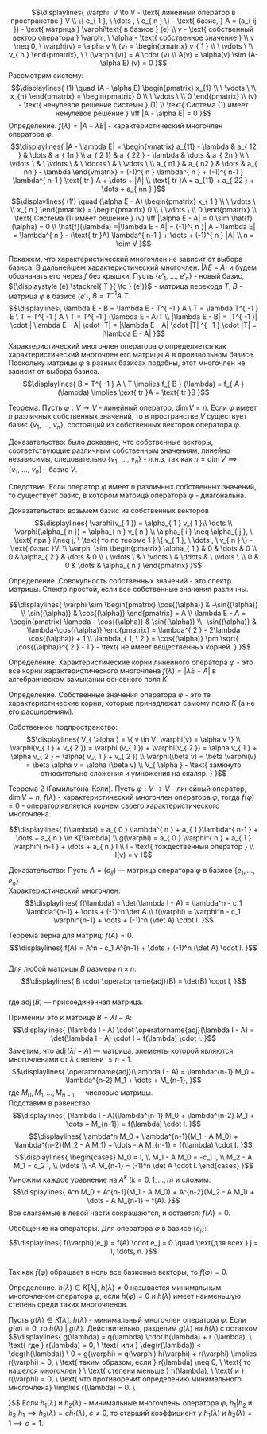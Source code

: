 $$\displaylines{
\varphi: V \to  V - \text{ линейный оператор в пространстве } V \\
\{ e_{ 1 }, \  \dots , \  e_{ n } \} - \text{ базис, }  A = (a_{ ij }) - \text{ матрица } \varphi\text{ в базисе } (e) \\
v - \text{ собственный вектор оператора } \varphi, \  \alpha - \text{ собственное значение } \\
v \neq 0, \  \varphi(v) = \alpha v \\
(v) = \begin{pmatrix}
v_{ 1 } \\
 \ \vdots \  \\
v_{ n } 
\end{pmatrix}, \  \ (\varphi(v)) = A \cdot (v) \\
A(v) = \alpha(v) \sim (A-\alpha E) (v) = 0
}$$
Рассмотрим систему:
$$\displaylines{
(1) \quad (A - \alpha E) \begin{pmatrix}
x_{1} \\
 \ \vdots \  \\
x_{n} 
\end{pmatrix} = \begin{pmatrix}
0 \\
 \ \vdots \  \\
0 
\end{pmatrix} \\
(v)  - \text{ ненулевое решение системы } (1) \\
\text{ Система (1) имеет ненулевое решение } \iff  |A - \alpha E| = 0 
}$$
Определение. ${\displaystyle f(\lambda) = |A - \lambda E| }$ - характеристический многочлен оператора ${\displaystyle \varphi}$.
$$\displaylines{
|A - \lambda E| = \begin{vmatrix}
a_{11} - \lambda  & a_{ 12 } &  \dots  & a_{ 1n } \\
a_{ 2 1} & a_{ 22 } - \lambda  & \dots  & a_{ 2n } \\
 \ \vdots \  &  \ \vdots \  &  \ \ddots \  & \ \vdots \  \\
a_{ n1 }    & a_{ n2  } & \dots  & a_{ nn } - \lambda   
\end{vmatrix} = (-1)^{ n } \lambda^{ n } + (-1)^{ n-1 } \lambda^{ n-1 }  \text{ tr } A + \dots + |A| \\
\text{ tr }A = a_{11} + a_{ 22 } + \dots + a_{ nn }
}$$
$$\displaylines{
(1') \quad (\alpha E - A) \begin{pmatrix}
x_{ 1 } \\
 \ \vdots \  \\
x_{ n } 
\end{pmatrix} = \begin{pmatrix}
0 \\
 \ \vdots \  \\
0 
\end{pmatrix} \\
\text{ Система (1) имеет решение } (v) \iff  |\alpha E - A| = 0 \sim \hat{f}(\alpha) = 0 \\
\hat{f}(\lambda) =|\lambda E - A| = (-1)^{ n }| A - \lambda E| =  \lambda^{ n } - (\text{ tr }A) \lambda^{ n-1 } + \dots + (-1)^{ n } |A| \\ 
n = \dim V
}$$

Покажем, что характеристический многочлен не зависит от выбора базиса.
В дальнейшем характеристический многочлен: ${\displaystyle |\lambda E - A|}$ и будем обозначать его через ${\displaystyle f}$ без крышки.
Пусть ${\displaystyle \{ e'_{ 1 }, \ \dots, \ e'_{ n } \}}$ - новый базис, ${\displaystyle (e) \stackrel{ T }{ \to } (e')}$ - матрица перехода ${\displaystyle T}$, ${\displaystyle B }$ - матрица ${\displaystyle \varphi}$ в базисе ${\displaystyle (e')}$, ${\displaystyle B = T^{ -1 } A \ T}$
$$\displaylines{
\lambda E - B = \lambda E - T^{ -1 } A \ T = \lambda T^{ -1 } E \ T + T^{ -1 } A \ T = T^{ -1 } (\lambda E - A)T \\
|\lambda E - B| = |T^{ -1 }| \cdot  | \lambda E - A| \cdot  |T| = |\lambda E - A| \cdot |T| ^{ -1 } \cdot |T| = |\lambda E - A| 
}$$
Характеристический многочлен оператора ${\displaystyle \varphi}$ определяется как характеристический многочлен его матрицы ${\displaystyle A}$ в произвольном базисе. Поскольку матрицы ${\displaystyle \varphi}$ в разных базисах подобны, этот многочлен не зависит от выбора базиса.
$$\displaylines{
B = T^{ -1 } A \ T \implies  f_{ B } (\lambda) = f_{ A } (\lambda)  \implies \text{ tr }A = \text{ tr }B
}$$

Теорема. Пусть ${\displaystyle \varphi: V \to V}$ - линейный оператор, ${\displaystyle \dim V = n}$. Если ${\displaystyle \varphi}$ имеет ${\displaystyle n}$ различных собственных значений, то в пространстве ${\displaystyle V}$ существует базис ${\displaystyle \{ v_{ 1 }, \ \dots, \ v_{ n } \}}$, состоящий из собственных векторов оператора ${\displaystyle \varphi}$.

Доказательство: было доказано, что собственные векторы, соответствующие различным собственным значениям, линейно независимы, следовательно ${\displaystyle \{ v_{ 1 }, \ \dots, \ v_{ n } \}}$ - л.н.з, так как ${\displaystyle n = \dim V \implies \{ v_{ 1 }, \ \dots, \ v_{ n } \}}$ - базис ${\displaystyle V}$.

Следствие. Если оператор ${\displaystyle \varphi}$ имеет ${\displaystyle n}$ различных собственных значений, то существует базис, в котором матрица оператора ${\displaystyle \varphi}$ - диагональна.

Доказательство: возьмем базис из собственных векторов
$$\displaylines{
\varphi(v_{ 1 }) = \alpha_{ 1 } v_{ 1 }\\
\dots \\
\varphi(\alpha_{ n }) = \alpha_{ n } v_{ n } \\
\alpha_{ i } \neq  \alpha_{ j }, \  \text{ при } i\neq j, \  \text{ то по теорме 1 } \{ v_{ 1 }, \  \dots , \  v_{ n } \} - \text{ базис }V. \\
\varphi \sim \begin{pmatrix}
\alpha_{ 1 } & 0 & \dots  & 0 \\
0 & \alpha_{ 2 } & \dots  & 0 \\
 \ \vdots \  &  \ \vdots \  & \ddots  &  \ \vdots \  \\
0 & 0 & \dots  & \alpha_{ n }   
\end{pmatrix}
}$$

Определение. Совокупность собственных значений - это спектр матрицы. Спектр простой, если все собственные значения различны.

$$\displaylines{
\varphi \sim \begin{pmatrix}
\cos{(\alpha)} & -\sin{(\alpha)} \\
\sin{(\alpha)} & \cos{(\alpha)}
\end{pmatrix} = A \\
\lambda E - A = \begin{pmatrix}
 \lambda - \cos{(\alpha)} & \sin{(\alpha)}  \\
-\sin{(\alpha)} & \lambda-\cos{(\alpha)}
\end{pmatrix} = \lambda^{ 2 } - 2\lambda \cos{(\alpha)} + 1 \\
\lambda_{ 1, \  2 } = \cos{(\alpha)} \pm  \sqrt{  \cos{(\alpha)}^{ 2 } - 1 } - \text{ не имеет вещественных корней. }
}$$


Определение. Характеристические корни линейного оператора ${\displaystyle \varphi}$ - это все корни характеристического многочлена $f(λ) = |λE - A|$ в алгебраическом замыкании основного поля $K$.

Определение. Собственные значения оператора ${\displaystyle \varphi}$ - это те характеристические корни, которые принадлежат самому полю $K$ (а не его расширениям).

Собственное подпространство:
$$\displaylines{
V_{ \alpha } = \{ v \in  V| \varphi(v) = \alpha v \} \\
\varphi(v_{ 1 } + v_{ 2 }) = \varphi (v_{ 1 }) + \varphi(v_{ 2 }) = \alpha v_{ 1 } + \alpha v_{ 2 } = \alpha( v_{ 1 } + v_{ 2 }) \\
\varphi(\beta v) = \beta \varphi(v) = \beta \alpha v = \alpha (\beta v) \\
V_{ \alpha } - \text{ замкнуто относительно сложения и умножения на скаляр. }
}$$

Теорема 2 (Гамильтона-Кэли). Пусть ${\displaystyle \varphi: V \to V}$ - линейный оператор, ${\displaystyle \dim V = n}$, ${\displaystyle f(\lambda)}$ - характеристический многочлен оператора ${\displaystyle \varphi}$, тогда ${\displaystyle f(\varphi) =  0}$ - оператор является корнем своего характеристического многочлена.

$$\displaylines{
f(\lambda) = a_{ 0 } \lambda^{ n } + a_{ 1 }\lambda^{ n-1 } + \dots + a_{ n } \in  K[\lambda] \\
g(\varphi) = a_{ 0 } \varphi^{ n } + a_{ 1 } \varphi^{ n-1 } + \dots + a_{ n } I \\
I - \text{ тождественный оператор } \\
I(v) = v
}$$

Доказательство:
Пусть $A = (a_{ij})$ — матрица оператора $\varphi$ в базисе $\{e_1, \dots, e_n\}$.  
Характеристический многочлен:  
$$\displaylines{
f(\lambda) = \det(\lambda I - A) = \lambda^n - c_1 \lambda^{n-1} + \dots + (-1)^n \det A.\\
f(\varphi) = \varphi^n - c_1 \varphi^{n-1} + \dots + (-1)^n (\det A) \cdot I.
}$$
  
Теорема верна для матриц: $f(A) = 0$.  
$$\displaylines{
f(A) = A^n - c_1 A^{n-1} + \dots + (-1)^n (\det A) \cdot I.
}$$  
Для любой матрицы $B$ размера $n \times n$:  
$$\displaylines{
B \cdot \operatorname{adj}(B) = \det(B) \cdot I,
}$$  
где $\operatorname{adj}(B)$ — присоединённая матрица.  

Применим это к матрице $B = \lambda I - A$:  
$$\displaylines{
(\lambda I - A) \cdot \operatorname{adj}(\lambda I - A) = \det(\lambda I - A) \cdot I = f(\lambda) \cdot I.
}$$
Заметим, что $\operatorname{adj}(\lambda I - A)$ — матрица, элементы которой являются многочленами от $\lambda$ степени $\leq n-1$.  
$$\displaylines{
\operatorname{adj}(\lambda I - A) = \lambda^{n-1} M_0 + \lambda^{n-2} M_1 + \dots + M_{n-1},
}$$
где $M_0, M_1, \dots, M_{n-1}$ — числовые матрицы.  
Подставим в равенство:  
$$\displaylines{
(\lambda I - A)(\lambda^{n-1} M_0 + \lambda^{n-2} M_1 + \dots + M_{n-1}) = f(\lambda) \cdot I.
}$$
$$\displaylines{
\lambda^n M_0 + \lambda^{n-1}(M_1 - A M_0) + \lambda^{n-2}(M_2 - A M_1) + \dots - A M_{n-1} = f(\lambda) \cdot I.
}$$
$$\displaylines{
  \begin{cases}
  M_0 = I, \\
  M_1 - A M_0 = -c_1 I, \\
  M_2 - A M_1 = c_2 I, \\
  \vdots \\
  -A M_{n-1} = (-1)^n \det A \cdot I.
  \end{cases}
}$$
Умножим каждое уравнение на $A^k$ ($k = 0, 1, \dots, n$) и сложим:  
$$\displaylines{
A^n M_0 + A^{n-1}(M_1 - A M_0) + A^{n-2}(M_2 - A M_1) + \dots - A M_{n-1} = f(A).
}$$
Все слагаемые в левой части сокращаются, и остается: $f(A) = 0$.

Обобщение на операторы. Для оператора $\varphi$ в базисе $\{e_i\}$:  
$$\displaylines{
f(\varphi)(e_j) = f(A) \cdot e_j = 0 \quad \text{для всех } j = 1, \dots, n.
}$$  
Так как $f(\varphi)$ обращает в ноль все базисные векторы, то $f(\varphi) = 0$.

Определение. ${\displaystyle h(\lambda) \in  K[\lambda], \  h(\lambda) \neq  0}$ называется минимальным многочленом оператора ${\displaystyle \varphi}$, если ${\displaystyle h(\varphi)} = 0$ и ${\displaystyle h(\lambda) }$ имеет наименьшую степень среди таких многочленов.

Пусть ${\displaystyle g(\lambda) \in K[\lambda], \ h(\lambda)}$ - минимальный многочлен оператора ${\displaystyle \varphi}$. Если ${\displaystyle g(\varphi) =0}$, то ${\displaystyle h(\lambda) \ | \ g(\lambda)}$.
Действительно, разделим ${\displaystyle g(\lambda)}$ на ${\displaystyle h(\lambda)}$ с остатком 
$$\displaylines{
g(\lambda) = q(\lambda) \cdot  h(\lambda) + r (\lambda), \  \text{ где } r(\lambda) = 0, \   \text{ или } \deg(r(\lambda)) < \deg(h(\lambda)) \\
0 = g(\varphi) = q(\varphi) h(\varphi) + r(\varphi) \implies  r(\varphi) = 0, \  \text{ таким образом, если } r(\lambda) \neq 0, \  \text{ то нашелся многочлен } \\
\text{ степени меньше } h(\lambda), \  \text{ и } r(\varphi) = 0, \ \text{ что противоречит определению  минимального многочлена} \implies  r(\lambda) = 0. \\

}$$
Если ${\displaystyle h_{ 1 }(\lambda)}$ и ${\displaystyle h_{ 2 } (\lambda)}$ - минимальные многочлены оператора ${\displaystyle \varphi}$, ${\displaystyle h_{ 1 }|h_{ 2 }}$ и ${\displaystyle h_{ 2 }|h_{ 1 } \implies h_{ 2 }(\lambda) = ch_{ 1 }(\lambda)}$, ${\displaystyle c \neq0, \ }$то старший коэффициент у ${\displaystyle h_{ 1 }(\lambda)}$ и ${\displaystyle h_{ 2 }(\lambda) = 1 \implies c = 1.}$
